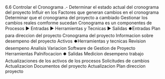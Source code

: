 6.6 Controlar el Cronograma .- 
Determinar el estado actual del cronograma del proyecto
Influir en los Factores que generan cambios en el cronograma
Determinar que el cronograma del proyecto a cambiado 
Gestionar los cambios reales comforme sucedan 
Cronograma es un componentes de Procesos 
▶️ Entradas ▶️ Herramientas y Tecnicas ▶️ Salidas 
⏺️Entradas 
Plan para direccion del proyecto
Cronograma del proyecto 
Informacion sobre desempeno del proyecto 
Activos
⏺️Herramientas y tecnicas 
Revision desempeno
Analisis Variacion 
Software de Gestion de Proyecto 
Herramientas Palnifocacion 
⏺️ Salidas
Medicion desempeno trabajo 
Actualizaciones de los activos de los procesos 
Solicitudes de cambios 
Actualizacion Documentos del proyecto 
Actualizacion Plan direccion proyecto 
